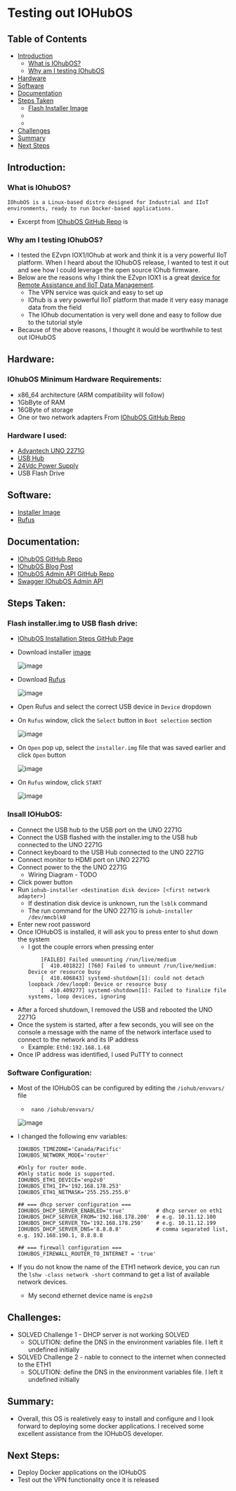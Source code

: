 # Testing out IOHubOS

## Table of Contents  
- [Introduction](#introduction)  
    - [What is IOhubOS?](#what-is-iohubos)
    - [Why am I testing IOhubOS](#why-am-i-testing-iohubus)
- [Hardware](#hardware)
- [Software](#software)
- [Documentation](#documentation)
- [Steps Taken](#steps-taken)
    - [Flash Installer Image](#flash-installerimg-to-usb-flash-drive)
    - []() 
    - []()  
- [Challenges](#challenges)
- [Summary](#summary)
- [Next Steps](#next-steps)

## Introduction:
### What is IOhubOS?
```
IOhubOS is a Linux-based distro designed for Industrial and IIoT environments, ready to run Docker-based applications.
```
- Excerpt from [IOhubOS GitHub Repo](https://github.com/iohubos/iohubos#introduction) is 

### Why am I testing IOhubOS?
- I tested the EZvpn IOX1/IOhub at work and think it is a very powerful IIoT platform. When I heard about the IOhubOS release, I wanted to test it out and see how I could leverage the open source IOhub firmware.
- Below are the reasons why I think the EZvpn IOX1 is a great [device for Remote Assistance and IIoT Data Management](https://iocondocs.ezvpn.online/hardware/iox1#description).
  - The VPN service was quick and easy to set up
  - IOhub is a very powerful IIoT platform that made it very easy manage data from the field
  - The IOhub documentation is very well done and easy to follow due to the tutorial style
- Because of the above reasons, I thought it would be worthwhile to test out IOHubOS

## Hardware:
### IOhubOS Minimum Hardware Requirements:
- x86_64 architecture (ARM compatibility will follow)
- 1GbByte of RAM
- 16GByte of storage
- One or two network adapters
From [IOhubOS GitHub Repo](https://github.com/iohubos/iohubos#prerequisites)

### Hardware I used:
- [Advantech UNO 2271G](https://www.advantech.com/products/1-2mlj9a/uno-2271g/mod_dc90e0bd-6f2f-47d1-ad72-0e4bd245407d)
- [USB Hub](https://www.staples.com/nxt-technologies-4-port-usb-2-0-hub-nx56850/product_24401668)
- [24Vdc Power Supply](https://www.automationdirect.com/adc/shopping/catalog/power_products_(electrical)/dc_power_supplies/rhino_select_(din_rail)/psb-s_series/psb24-060s)
- USB Flash Drive

## Software:
- [Installer Image](https://github.com/iohubos/iohubos/releases)
- [Rufus](https://rufus.ie/)

## Documentation:
- [IOhubOS GitHub Repo](https://github.com/iohubos/iohubos)
- [IOhubOS Blog Post](https://www.ezvpn.online/ioindustry/io-blog/iohubos-open-source-is-here/)
- [IOhubOS Admin API GitHub Repo](https://github.com/iohubos/iohubos-admin-api)
- [Swagger IOhubOS Admin API](https://app.swaggerhub.com/apis-docs/iohubos/iohubos-admin-api/1.0.1)

## Steps Taken:
### Flash installer.img to USB flash drive:
- [IOhubOS Installation Steps GitHub Page](https://github.com/iohubos/iohubos#how-to-install-iohubos)
- Download installer [image](https://github.com/iohubos/iohubos/releases)
  
  ![image](https://user-images.githubusercontent.com/48938478/150681197-23debe32-b6f1-42be-81d1-3ee97190c2c1.png)
  
- Download [Rufus](https://rufus.ie/en/)
  
  ![image](https://user-images.githubusercontent.com/48938478/150681246-5ef8a5f8-4162-45f2-84a0-ef0a81e9a924.png)
  
- Open Rufus and select the correct USB device in ```Device``` dropdown
- On ```Rufus``` window, click the ```Select``` button in ```Boot selection``` section
  
  ![image](https://user-images.githubusercontent.com/48938478/150681365-aabb0347-52df-4ed1-9549-e4eef8abbab5.png)
  
- On ```Open``` pop up, select the ```installer.img``` file that was saved earlier and click ```Open``` button

  ![image](https://user-images.githubusercontent.com/48938478/150681458-d427fb15-14b8-4048-874b-bdd77379154c.png)

- On ```Rufus``` window, click ```START```

  ![image](https://user-images.githubusercontent.com/48938478/150681591-e02c6dd1-82d4-42a5-9975-e0145559e792.png)

### Insall IOHubOS:
- Connect the USB hub to the USB port on the UNO 2271G
- Connect the USB flashed with the installer.img to the USB hub connected to the UNO 2271G
- Connect keyboard to the USB Hub connected to the UNO 2271G
- Connect monitor to HDMI port on UNO 2271G
- Connect power to the the UNO 2271G
    - Wiring Diagram - TODO
- Click power button
- Run ```iohub-installer <destination disk device> [<first network adapter>]```
    - If destination disk device is unknown, run the ```lsblk``` command
    - The run command for the UNO 2271G is ```iohub-installer /dev/mmcblk0```
- Enter new root password
- Once IOHubOS is installed, it will ask you to press enter to shut down the system
    - I got the couple errors when pressing enter
        ```	
            [FAILED] Failed unmounting /run/live/medium
            [  410.401822] [760] Failed to unmount /run/live/medium: Device or resource busy
            [  410.406843] systemd-shutdown[1]: could not detach loopback /dev/loop0: Device or resource busy
            [  410.409277] systemd-shutdown[1]: Failed to finalize file systems, loop devices, ignoring
        ```
- After a forced shutdown, I removed the USB and rebooted the UNO 2271G
- Once the system is started, after a few seconds, you will see on the console a message with the name of the network interface used to connect to the network and its IP address
    - Example: ```Eth0:192.168.1.68```
- Once IP address was identified, I used PuTTY to connect

### Software Configuration:
- Most of the IOHubOS can be configured by editing the ```/iohub/envvars/``` file
    - ``` nano /iohub/envvars/```
    
    ![image](https://user-images.githubusercontent.com/48938478/150683746-06887fe2-ed02-4097-a961-f2a87b94aaf3.png)

- I changed the following env variables:
    ```
    IOHUBOS_TIMEZONE='Canada/Pacific'
    IOHUBOS_NETWORK_MODE='router'

    #Only for router mode.
    #Only static mode is supported.
    IOHUBOS_ETH1_DEVICE='enp2s0'
    IOHUBOS_ETH1_IP='192.168.178.253'
    IOHUBOS_ETH1_NETMASK='255.255.255.0' 

    ## === dhcp server configuration ===
    IOHUBOS_DHCP_SERVER_ENABLED='true'          # dhcp server on eth1
    IOHUBOS_DHCP_SERVER_FROM='192.168.178.200'  # e.g. 10.11.12.100
    IOHUBOS_DHCP_SERVER_TO='192.168.178.250'    # e.g. 10.11.12.199
    IOHUBOS_DHCP_SERVER_DNS='8.8.8.8'           # comma separated list, e.g. 192.168.190.1, 8.8.8.8

    ## === firewall configuration ===
    IOHUBOS_FIREWALL_ROUTER_TO_INTERNET = 'true'
    ```
    
- If you do not know the name of the ETH1 network device, you can run the ```lshw -class network -short``` command to get a list of available network devices.
    - My second ethernet device name is ```enp2s0```

## Challenges:
- SOLVED Challenge 1 - DHCP  server is not working SOLVED
    - SOLUTION: define the DNS in the environment variables file. I left it undefined initially
- SOLVED Challenge 2 - nable to connect to the internet when connected to the ETH1
    - SOLUTION: define the DNS in the environment variables file. I left it undefined initially

## Summary:
- Overall, this OS is realetively easy to install and configure and I look forward to deploying some docker applications. I received some excellent assistance from the IOHubOS developer.

## Next Steps:
- Deploy Docker applications on the IOHubOS
- Test out the VPN functionality once it is released
